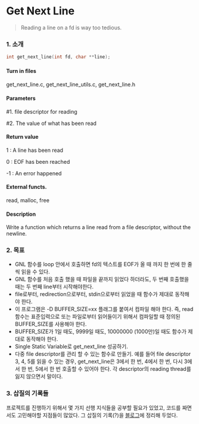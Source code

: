 # Get Next Line

> Reading a line on a fd is way too tedious.



### 1. 소개

```c
int get_next_line(int fd, char **line);
```

#### **Turn in ﬁles**

get_next_line.c, get_next_line_utils.c, get_next_line.h

#### **Parameters**

\#1. file descriptor for reading

\#2. The value of what has been read

#### **Return value**

1 : A line has been read

0 : EOF has been reached

-1 : An error happened

#### **External functs.**

read, malloc, free

#### **Description**

Write a function which returns a line read from a file descriptor, without the newline.



### 2. 목표

- GNL 함수를 loop 안에서 호출하면 fd의 텍스트를 EOF가 올 때 까지 한 번에 한 줄씩 읽을 수 있다.
- GNL 함수를 처음 호출 했을 때 파일을 끝까지 읽었다 하더라도, 두 번째 호출했을 때는 두 번째 line부터 시작해야한다.
- file로부터, redirection으로부터, stdin으로부터 읽었을 때 함수가 제대로 동작해야 한다.
- 이 프로그램은 -D BUFFER_SIZE=xx 플래그를 붙여서 컴파일 해야 한다. 즉, read 함수는 표준입력으로 또는 파일로부터 읽어들이기 위해서 컴파일할 때 정의된 BUFFER_SIZE를 사용해야 한다.
- BUFFER_SIZE가 1일 때도, 9999일 때도, 10000000 (1000만)일 때도 함수가 제대로 동작해야 한다.
- Single Static Variable로 get_next_line 성공하기.
- 다중 file descriptor를 관리 할 수 있는 함수로 만들기. 예를 들어 file descriptor 3, 4, 5를 읽을 수 있는 경우, get_next_line은 3에서 한 번, 4에서 한 번, 다시 3에 서 한 번, 5에서 한 번 호출할 수 있어야 한다. 각 descriptor의 reading thread를 잃지 않으면서 말이다.



### 3. 삽질의 기록들

프로젝트를 진행하기 위해서 몇 가지 선행 지식들을 공부할 필요가 있었고, 코드를 짜면서도 고민해야할 지점들이 많았다. 그 삽질의 기록(?)을 [블로그](https://velog.io/@hidaehyunlee/GetNextLine-%EC%82%BD%EC%A7%88%EC%9D%98-%EA%B8%B0%EB%A1%9D)에 정리해 두었다.

